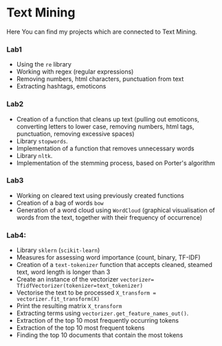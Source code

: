 # Text Mining
Here You can find my projects which are connected to Text Mining.

### Lab1
- Using the `re` library
- Working with regex (regular expressions)
- Removing numbers, html characters, punctuation from text 
- Extracting hashtags, emoticons

### Lab2
- Creation of a function that cleans up text (pulling out emoticons, converting letters to lower case, removing numbers, html tags, punctuation, removing excessive spaces)
- Library `stopwords`.
- Implementation of a function that removes unnecessary words
- Library `nltk`.
- Implementation of the stemming process, based on Porter's algorithm

### Lab3
- Working on cleared text using previously created functions
- Creation of a bag of words `bow`
- Generation of a word cloud using `WordCloud` (graphical visualisation of words from the text, together with their frequency of occurrence)

### Lab4:
- Library `sklern` (`scikit-learn`)
- Measures for assessing word importance (count, binary, TF-IDF)
- Creation of a `text-tokenizer` function that accepts cleaned, steamed text, word length is longer than 3
- Create an instance of the vectorizer `vectorizer= TfidfVectorizer(tokenizer=text_tokenizer)`
- Vectorise the text to be processed `X_transform = vectorizer.fit_transform(X)`
- Print the resulting matrix `X_transform`
- Extracting terms using `vectorizer.get_feature_names_out()`.
- Extraction of the top 10 most frequently occurring tokens
- Extraction of the top 10 most frequent tokens
- Finding the top 10 documents that contain the most tokens

